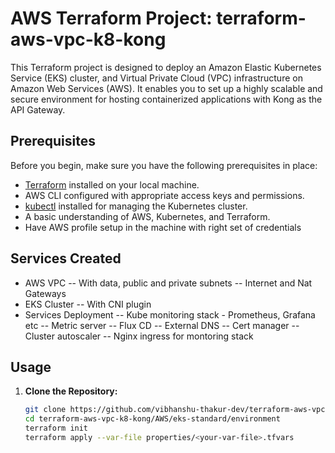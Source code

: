 # AWS Terraform Project: terraform-aws-vpc-k8-kong

This Terraform project is designed to deploy an Amazon Elastic Kubernetes Service (EKS) cluster, and Virtual Private Cloud (VPC) infrastructure on Amazon Web Services (AWS). It enables you to set up a highly scalable and secure environment for hosting containerized applications with Kong as the API Gateway.

## Prerequisites

Before you begin, make sure you have the following prerequisites in place:

- [Terraform](https://www.terraform.io/downloads.html) installed on your local machine.
- AWS CLI configured with appropriate access keys and permissions.
- [kubectl](https://kubernetes.io/docs/tasks/tools/install-kubectl/) installed for managing the Kubernetes cluster.
- A basic understanding of AWS, Kubernetes, and Terraform.
- Have AWS profile setup in the machine with right set of credentials

## Services Created

- AWS VPC
   -- With data, public and private subnets
   -- Internet and Nat Gateways
- EKS Cluster
   -- With CNI plugin
- Services Deployment
   -- Kube monitoring stack - Prometheus, Grafana etc
   -- Metric server
   -- Flux CD
   -- External DNS
   -- Cert manager
   -- Cluster autoscaler
   -- Nginx ingress for montoring stack

## Usage

1. **Clone the Repository:**

   ```bash
   git clone https://github.com/vibhanshu-thakur-dev/terraform-aws-vpc-k8-kong/tree/main
   cd terraform-aws-vpc-k8-kong/AWS/eks-standard/environment
   terraform init
   terraform apply --var-file properties/<your-var-file>.tfvars
